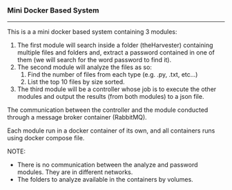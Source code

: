 ### Mini Docker Based System
___
This is a a mini docker based system containing 3 modules:

1. The first module will search inside a folder (theHarvester) containing multiple files and folders and, extract a password contained in one of them (we will search for the word password to find it).
2. The second module will analyze the files as so:
   1. Find the number of files from each type (e.g. .py, .txt, etc...)
   2. List the top 10 files by size sorted.
3. The third module will be a controller whose job is to execute the other modules and output the results (from both modules) to a json file.

The communication between the controller and the module conducted through a message broker container (RabbitMQ).

Each module run in a docker container of its own, and all containers runs using docker compose file.

NOTE:
* There is no communication between the analyze and password modules. They are in different networks.
* The folders to analyze available in the containers by volumes.
